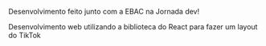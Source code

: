 Desenvolvimento feito junto com a EBAC na Jornada dev!


Desenvolvimento web utilizando a biblioteca do React para fazer um layout do TikTok
